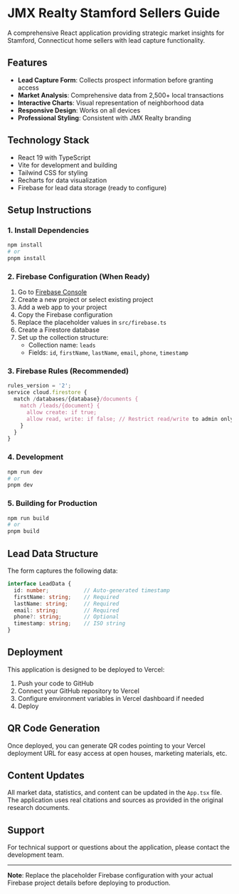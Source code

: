 # JMX Realty Stamford Sellers Guide

A comprehensive React application providing strategic market insights for Stamford, Connecticut home sellers with lead capture functionality.

## Features

- **Lead Capture Form**: Collects prospect information before granting access
- **Market Analysis**: Comprehensive data from 2,500+ local transactions
- **Interactive Charts**: Visual representation of neighborhood data
- **Responsive Design**: Works on all devices
- **Professional Styling**: Consistent with JMX Realty branding

## Technology Stack

- React 19 with TypeScript
- Vite for development and building
- Tailwind CSS for styling
- Recharts for data visualization
- Firebase for lead data storage (ready to configure)

## Setup Instructions

### 1. Install Dependencies

```bash
npm install
# or
pnpm install
```

### 2. Firebase Configuration (When Ready)

1. Go to [Firebase Console](https://console.firebase.google.com/)
2. Create a new project or select existing project
3. Add a web app to your project
4. Copy the Firebase configuration
5. Replace the placeholder values in `src/firebase.ts`
6. Create a Firestore database
7. Set up the collection structure:
   - Collection name: `leads`
   - Fields: `id`, `firstName`, `lastName`, `email`, `phone`, `timestamp`

### 3. Firebase Rules (Recommended)

```javascript
rules_version = '2';
service cloud.firestore {
  match /databases/{database}/documents {
    match /leads/{document} {
      allow create: if true;
      allow read, write: if false; // Restrict read/write to admin only
    }
  }
}
```

### 4. Development

```bash
npm run dev
# or
pnpm dev
```

### 5. Building for Production

```bash
npm run build
# or
pnpm build
```

## Lead Data Structure

The form captures the following data:

```typescript
interface LeadData {
  id: number;           // Auto-generated timestamp
  firstName: string;    // Required
  lastName: string;     // Required
  email: string;        // Required
  phone?: string;       // Optional
  timestamp: string;    // ISO string
}
```

## Deployment

This application is designed to be deployed to Vercel:

1. Push your code to GitHub
2. Connect your GitHub repository to Vercel
3. Configure environment variables in Vercel dashboard if needed
4. Deploy

## QR Code Generation

Once deployed, you can generate QR codes pointing to your Vercel deployment URL for easy access at open houses, marketing materials, etc.

## Content Updates

All market data, statistics, and content can be updated in the `App.tsx` file. The application uses real citations and sources as provided in the original research documents.

## Support

For technical support or questions about the application, please contact the development team.

---

**Note**: Replace the placeholder Firebase configuration with your actual Firebase project details before deploying to production.
